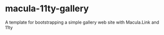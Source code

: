 # macula-11ty-gallery
A template for bootstrapping a simple gallery web site with Macula.Link and 11ty
